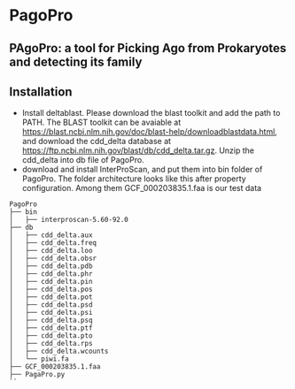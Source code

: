 # PagoPro
## PAgoPro: a tool for Picking Ago from Prokaryotes and detecting its family

## Installation
- Install deltablast. Please download the blast toolkit and add the path to PATH.
The BLAST toolkit can be avaiable at https://blast.ncbi.nlm.nih.gov/doc/blast-help/downloadblastdata.html, and download the cdd_delta database at https://ftp.ncbi.nlm.nih.gov/blast/db/cdd_delta.tar.gz. Unzip the cdd_delta into db file of PagoPro.
- download and install InterProScan, and put them into bin folder of PagoPro.
The folder architecture looks like this after property configuration. Among them GCF_000203835.1.faa is our test data
```
PagoPro
├── bin
│   ├── interproscan-5.60-92.0
├── db
│   ├── cdd_delta.aux
│   ├── cdd_delta.freq
│   ├── cdd_delta.loo
│   ├── cdd_delta.obsr
│   ├── cdd_delta.pdb
│   ├── cdd_delta.phr
│   ├── cdd_delta.pin
│   ├── cdd_delta.pos
│   ├── cdd_delta.pot
│   ├── cdd_delta.psd
│   ├── cdd_delta.psi
│   ├── cdd_delta.psq
│   ├── cdd_delta.ptf
│   ├── cdd_delta.pto
│   ├── cdd_delta.rps
│   ├── cdd_delta.wcounts
│   └── piwi.fa
├── GCF_000203835.1.faa
├── PagaPro.py
``

